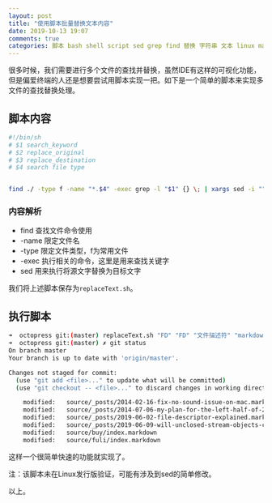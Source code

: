 ```yaml
---
layout: post
title: "使用脚本批量替换文本内容"
date: 2019-10-13 19:07
comments: true
categories: 脚本 bash shell script sed grep find 替换 字符串 文本 linux mac 
---
```


很多时候，我们需要进行多个文件的查找并替换，虽然IDE有这样的可视化功能，但是偏爱终端的人还是想要尝试用脚本实现一把。如下是一个简单的脚本来实现多文件的查找替换处理。
<!--more-->
## 脚本内容
```bash
#!/bin/sh
# $1 search_keyword
# $2 replace_original
# $3 replace_destination
# $4 search file type


find ./ -type f -name "*.$4" -exec grep -l "$1" {} \; | xargs sed -i "" -e "s/$2/$3/g"
```

### 内容解析  
  * find 查找文件命令使用  
  * -name 限定文件名   
  * -type 限定文件类型，f为常用文件   
  * -exec 执行相关的命令，这里是用来查找关键字   
  * sed 用来执行将源文字替换为目标文字  


我们将上述脚本保存为`replaceText.sh`。

## 执行脚本
```bash
➜  octopress git:(master) replaceText.sh "FD" "FD" "文件描述符" "markdown"
➜  octopress git:(master) ✗ git status
On branch master
Your branch is up to date with 'origin/master'.

Changes not staged for commit:
  (use "git add <file>..." to update what will be committed)
  (use "git checkout -- <file>..." to discard changes in working directory)

	modified:   source/_posts/2014-02-16-fix-no-sound-issue-on-mac.markdown
	modified:   source/_posts/2014-07-06-my-plan-for-the-left-half-of-2014.markdown
	modified:   source/_posts/2019-06-02-file-descriptor-explained.markdown
	modified:   source/_posts/2019-06-09-will-unclosed-stream-objects-cause-memory-leaks.markdown
	modified:   source/buy/index.markdown
	modified:   source/fuli/index.markdown
```
这样一个很简单快速的功能就实现了。

注：该脚本未在Linux发行版验证，可能有涉及到sed的简单修改。

以上。